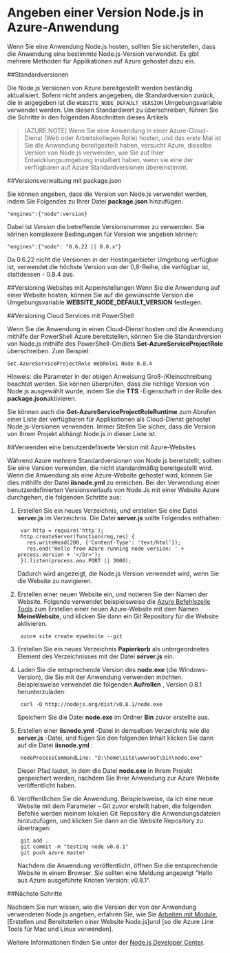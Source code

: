 <properties
    pageTitle="Angeben einer Node.js-Version"
    description="Erfahren Sie, wie Sie die Version von Node.js von Azure-Websites und -Cloud-Diensten verwendet werden soll"
    services=""
    documentationCenter="nodejs"
    authors="rmcmurray"
    manager="wpickett"
    editor=""/>

<tags
    ms.service="multiple"
    ms.workload="na"
    ms.tgt_pltfrm="na"
    ms.devlang="nodejs"
    ms.topic="article"
    ms.date="08/11/2016"
    ms.author="robmcm"/>

# <a name="specifying-a-nodejs-version-in-an-azure-application"></a>Angeben einer Version Node.js in Azure-Anwendung

Wenn Sie eine Anwendung Node.js hosten, sollten Sie sicherstellen, dass die Anwendung eine bestimmte Node.js-Version verwendet. Es gibt mehrere Methoden für Applikationen auf Azure gehostet dazu ein.

##<a name="default-versions"></a>Standardversionen

Die Node.js Versionen von Azure bereitgestellt werden beständig aktualisiert. Sofern nicht anders angegeben, die Standardversion zurück, die in angegeben ist die `WEBSITE_NODE_DEFAULT_VERSION` Umgebungsvariable verwendet werden. Um diesen Standardwert zu überschreiben, führen Sie die Schritte in den folgenden Abschnitten dieses Artikels

> [AZURE.NOTE] Wenn Sie eine Anwendung in einer Azure-Cloud-Dienst (Web oder Arbeitskollegen Rolle) hosten, und das erste Mal ist Sie die Anwendung bereitgestellt haben, versucht Azure, dieselbe Version von Node.js verwenden, wie Sie auf Ihrer Entwicklungsumgebung installiert haben, wenn sie eine der verfügbaren auf Azure Standardversionen übereinstimmt.

##<a name="versioning-with-packagejson"></a>Versionsverwaltung mit package.json

Sie können angeben, dass die Version von Node.js verwendet werden, indem Sie Folgendes zu Ihrer Datei **package.json** hinzufügen:

    "engines":{"node":version}

Dabei ist *Version* die betreffende Versionsnummer zu verwenden. Sie können komplexere Bedingungen für Version wie angeben können:

    "engines":{"node": "0.6.22 || 0.8.x"}

Da 0.6.22 nicht die Versionen in der Hostinganbieter Umgebung verfügbar ist, verwendet die höchste Version von der 0,8-Reihe, die verfügbar ist, stattdessen - 0.8.4 aus.

##<a name="versioning-websites-with-app-settings"></a>Versioning Websites mit Appeinstellungen
Wenn Sie die Anwendung auf einer Website hosten, können Sie auf die gewünschte Version die Umgebungsvariable **WEBSITE_NODE_DEFAULT_VERSION** festlegen. 

##<a name="versioning-cloud-services-with-powershell"></a>Versioning Cloud Services mit PowerShell

Wenn Sie die Anwendung in einen Cloud-Dienst hosten und die Anwendung mithilfe der PowerShell Azure bereitstellen, können Sie die Standardversion von Node.js mithilfe des PowerShell-Cmdlets **Set-AzureServiceProjectRole** überschreiben. Zum Beispiel:

    Set-AzureServiceProjectRole WebRole1 Node 0.8.4

Hinweis: die Parameter in der obigen Anweisung Groß-/Kleinschreibung beachtet werden.  Sie können überprüfen, dass die richtige Version von Node.js ausgewählt wurde, indem Sie die **TTS** -Eigenschaft in der Rolle des **package.json**aktivieren.

Sie können auch die **Get-AzureServiceProjectRoleRuntime** zum Abrufen einer Liste der verfügbaren für Applikationen als Cloud-Dienst gehostet Node.js-Versionen verwenden.  Immer Stellen Sie sicher, dass die Version von Ihrem Projekt abhängt Node.js in dieser Liste ist.

##<a name="using-a-custom-version-with-azure-websites"></a>Verwenden eine benutzerdefinierte Version mit Azure-Websites

Während Azure mehrere Standardversionen von Node.js bereitstellt, sollten Sie eine Version verwenden, die nicht standardmäßig bereitgestellt wird. Wenn die Anwendung als eine Azure-Website gehostet wird, können Sie dies mithilfe der Datei **iisnode.yml** zu erreichen. Bei der Verwendung einer benutzerdefinierten Versionsverlaufs von Node.Js mit einer Website Azure durchgehen, die folgenden Schritte aus:

1. Erstellen Sie ein neues Verzeichnis, und erstellen Sie eine Datei **server.js** im Verzeichnis. Die Datei **server.js** sollte Folgendes enthalten:

        var http = require('http');
        http.createServer(function(req,res) {
          res.writeHead(200, {'Content-Type': 'text/html'});
          res.end('Hello from Azure running node version: ' + process.version + '</br>');
        }).listen(process.env.PORT || 3000);

    Dadurch wird angezeigt, die Node.js Version verwendet wird, wenn Sie die Website zu navigieren.

2. Erstellen einer neuen Website ein, und notieren Sie den Namen der Website. Folgende verwendet beispielsweise die [Azure Befehlszeile Tools] zum Erstellen einer neuen Azure-Website mit dem Namen **MeineWebsite**, und klicken Sie dann ein Git Repository für die Website aktivieren.

        azure site create mywebsite --git

3. Erstellen Sie ein neues Verzeichnis **Papierkorb** als untergeordnetes Element des Verzeichnisses mit der Datei **server.js** ein.

4. Laden Sie die entsprechende Version des **node.exe** (die Windows-Version), die Sie mit der Anwendung verwenden möchten. Beispielsweise verwendet die folgenden **Aufrollen** , Version 0.8.1 herunterzuladen:

        curl -O http://nodejs.org/dist/v0.8.1/node.exe

    Speichern Sie die Datei **node.exe** im Ordner **Bin** zuvor erstellte aus.

5. Erstellen einer **iisnode.yml** -Datei in demselben Verzeichnis wie die **server.js** -Datei, und fügen Sie den folgenden Inhalt klicken Sie dann auf die Datei **iisnode.yml** :

        nodeProcessCommandLine: "D:\home\site\wwwroot\bin\node.exe"

    Dieser Pfad lautet, in dem die Datei **node.exe** in Ihrem Projekt gespeichert werden, nachdem Sie Ihrer Anwendung zur Azure Website veröffentlicht haben.

6. Veröffentlichen Sie die Anwendung. Beispielsweise, da ich eine neue Website mit dem Parameter – Git zuvor erstellt haben, die folgenden Befehle werden meinem lokalen Git Repository die Anwendungsdateien hinzuzufügen, und klicken Sie dann an die Website Repository zu übertragen:

        git add .
        git commit -m "testing node v0.8.1"
        git push azure master

    Nachdem die Anwendung veröffentlicht, öffnen Sie die entsprechende Website in einem Browser. Sie sollten eine Meldung angezeigt "Hallo aus Azure ausgeführte Knoten Version: v0.8.1".

##<a name="next-steps"></a>Nächste Schritte

Nachdem Sie nun wissen, wie die Version der von der Anwendung verwendeten Node.js angeben, erfahren Sie, wie Sie [Arbeiten mit Module], [Erstellen und Bereitstellen einer Website Node.js]und [so die Azure Line Tools für Mac und Linux verwenden].

Weitere Informationen finden Sie unter der [Node.js Developer Center](/develop/nodejs/).

[So verwenden Sie die Line Azure-Tools für Mac und Linux]: xplat-cli-install.md
[Azure Befehlszeile tools]: xplat-cli-install.md
[Arbeiten mit Module]: nodejs-use-node-modules-azure-apps.md
[Erstellen und Bereitstellen einer Node.js-Website]: web-sites-nodejs-develop-deploy-mac.md
